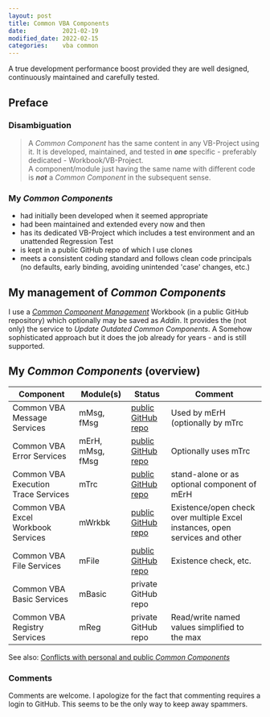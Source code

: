 ```yaml
---
layout: post
title: Common VBA Components
date:          2021-02-19
modified_date: 2022-02-15
categories:    vba common
---
```

A true development performance boost provided they are well designed, continuously maintained and carefully tested.
<!--more-->

## Preface
### Disambiguation
> A _Common Component_ has the same content in any VB-Project using it. It is developed, maintained, and tested in ***one*** specific -  preferably dedicated - Workbook/VB-Project.<br>A component/module just having the same name with different code is ***not*** a _Common Component_ in the subsequent sense.

### My _Common Components_ 
- had initially been developed when it seemed appropriate
- had been maintained and extended every now and then
- has its dedicated VB-Project which includes a test environment and an unattended Regression Test
- is kept in a public GitHub repo of which I use clones
- meets a consistent coding standard and follows clean code principals (no defaults, early binding, avoiding unintended 'case' changes, etc.)

## My management of _Common Components_
I use a _[Common Component Management][1]_ Workbook (in a public GitHub repository) which optionally may be saved as _Addin_. It provides the (not only) the service to _Update Outdated Common Components_. A Somehow sophisticated approach but it does the job already for years - and is still supported.

## My _Common Components_ (overview)

|Component                          |Module(s)       |Status                 |Comment               |
| --------------------------------- | -------------- | --------------------- | -------------------- |
|Common VBA Message Services        |mMsg, fMsg      |[public GitHub repo][2]|Used by mErH (optionally by mTrc |
|Common VBA Error Services          |mErH, mMsg, fMsg|[public GitHub repo][3]|Optionally uses mTrc|
|Common VBA Execution Trace Services|mTrc            |[public GitHub repo][4]|stand-alone or as optional component of mErH|
|Common VBA Excel Workbook Services |mWrkbk          |[public GitHub repo][5]|Existence/open check over multiple Excel instances, open services and other|
|Common VBA File Services           |mFile           |[public GitHub repo][6]|Existence check, etc.|
|Common VBA Basic Services          |mBasic          |private GitHub repo    | 
|Common VBA Registry Services       |mReg            |private GitHub repo    | Read/write named values simplified to the max |
 
See also: [Conflicts with personal and public _Common Components_][9]

### Comments
Comments are welcome. I apologize for the fact that commenting requires a login to GitHub. This seems to be the only way to keep away spammers.
 

[1]:https://github.com/warbe-maker/Common-VBA-Excel-Component-Management-Services/blob/master/README.md?#management-of-excel-vb-project-components
[2]:https://github.com/warbe-maker/Common-VBA-Message-Service
[3]:https://github.com/warbe-maker/Common-VBA-Error-Services
[4]:https://github.com/warbe-maker/Common-VBA-Execution-Trace-Service
[5]:https://github.com/warbe-maker/Common-VBA-Excel-Workbook-Services
[6]:https://github.com/warbe-maker/Common-VBA-File-Services
[7]:https://github.com/warbe-maker/Common-VBA-Basic-Services
[8]:https://github.com/warbe-maker/Common-VBA-Registry-Services
[9]:https://warbe-maker.github.io/vba/common/2022/02/15/Personal-and-public-Common-Components.html